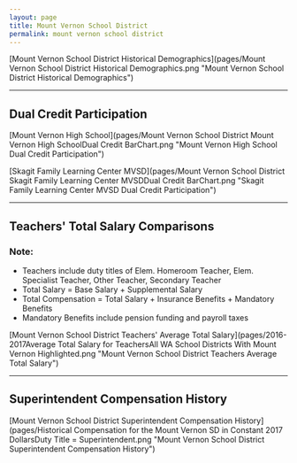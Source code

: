 ```yaml
---
layout: page
title: Mount Vernon School District
permalink: mount vernon school district
---
```



[Mount Vernon School District Historical Demographics](pages/Mount Vernon School District Historical Demographics.png "Mount Vernon School District Historical Demographics")

___

## Dual Credit Participation

[Mount Vernon High School](pages/Mount Vernon School District Mount Vernon High SchoolDual Credit BarChart.png "Mount Vernon High School Dual Credit Participation")

[Skagit Family Learning Center MVSD](pages/Mount Vernon School District Skagit Family Learning Center MVSDDual Credit BarChart.png "Skagit Family Learning Center MVSD Dual Credit Participation")


___

## Teachers' Total Salary Comparisons
### Note:
- Teachers include duty titles of Elem. Homeroom Teacher, Elem. Specialist Teacher, Other Teacher, Secondary Teacher
- Total Salary = Base Salary + Supplemental Salary
- Total Compensation = Total Salary + Insurance Benefits + Mandatory Benefits
- Mandatory Benefits include pension funding and payroll taxes

[Mount Vernon School District Teachers' Average Total Salary](pages/2016-2017Average Total Salary for TeachersAll WA School Districts With Mount Vernon Highlighted.png "Mount Vernon School District Teachers Average Total Salary")


___

## Superintendent Compensation History

[Mount Vernon School District Superintendent Compensation History](pages/Historical Compensation for the Mount Vernon SD in Constant 2017 DollarsDuty Title = Superintendent.png "Mount Vernon School District Superintendent Compensation History")

